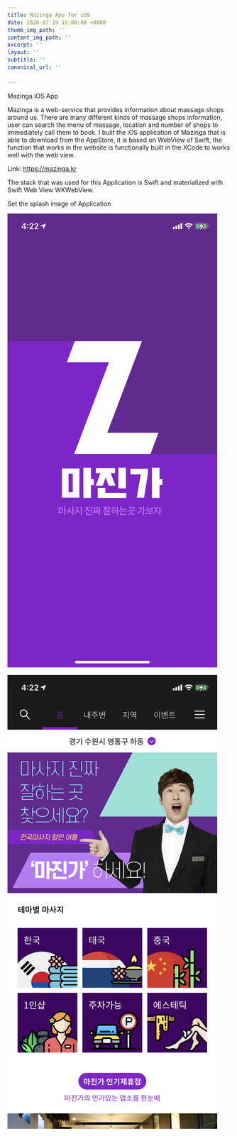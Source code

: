 ```yaml
---
title: Mazinga App for iOS
date: 2020-07-19 15:00:00 +0000
thumb_img_path: ''
content_img_path: ''
excerpt: ''
layout: ''
subtitle: ''
canonical_url: ''

---
```

Mazinga iOS App

Mazinga is a web-service that provides information about massage shops around us. There are many different kinds of massage shops information, user can search the menu of massage, location and number of shops to immediately call them to book. I built the iOS application of Mazinga that is able to download from the AppStore, it is based on WebView of Swift, the function that works in the website is functionally built in the XCode to works well with the web view. 

Link: https://mazinga.kr

The stack that was used for this Application is Swift and materialized with Swift Web View WKWebView.

Set the splash image of Application

![](/images/img_3548.PNG)

![](/images/img_3547.PNG)